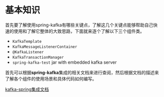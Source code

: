 # 基本知识

首先要了解使用spring-kafka有哪些关键点，了解这几个关键点能够帮助自己快速的使用和了解它整体的大致思路，下面就来逐个了解以下三个组件类。

- `KafkaTemplate`
- `KafkaMessageListenerContainer`
- `@KafkaListener`
- `KafkaTransactionManager`
- `spring-kafka-test` jar with embedded kafka server

首先可以根据**spring-kafka**集成的相关文档来进行查阅，然后根据文档的描述来了解各个组件的使用场景和具体代码如何编写。

[kafka-spring集成文档](https://docs.spring.io/spring-kafka/docs/2.9.13/reference/html/#configuring-topics)